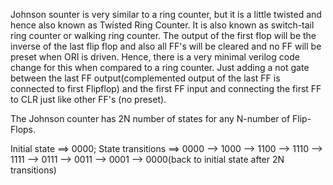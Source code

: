 Johnson sounter is very similar to a ring counter, but it is a little twisted and hence also known as Twisted Ring Counter. It is also known as switch-tail ring counter or walking ring counter. 
The output of the first flop will be the inverse of the last flip flop and also all FF's will be cleared and no FF will be preset when ORI is driven. Hence, there is a very minimal verilog code change for this when compared to a ring counter. Just adding a not gate between the last FF output(complemented output of the last FF is connected to first Flipflop) and the first FF input and connecting the first FF to CLR just like other FF's (no preset).

The Johnson counter has 2N number of states for any N-number of Flip-Flops. 

Initial state ==> 0000;
State transitions ==> 0000 --> 1000 --> 1100 --> 1110 --> 1111 --> 0111 --> 0011 --> 0001 --> 0000(back to initial state after 2N transitions) 
